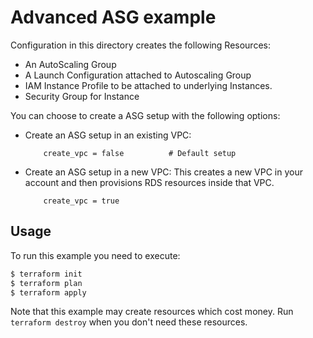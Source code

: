 # Advanced ASG example

Configuration in this directory creates the following Resources:
- An AutoScaling Group
- A Launch Configuration attached to Autoscaling Group
- IAM Instance Profile to be attached to underlying Instances.
- Security Group for Instance

You can choose to create a ASG setup with the following options:

- Create an ASG setup in an existing VPC:
    ```
        create_vpc = false          # Default setup
    ```
- Create an ASG setup in a new VPC: 
    This creates a new VPC in your account and then provisions RDS resources inside that VPC.
    ```
        create_vpc = true
    ```

## Usage

To run this example you need to execute:

```bash
$ terraform init
$ terraform plan
$ terraform apply
```

Note that this example may create resources which cost money. Run `terraform destroy` when you don't need these resources.
